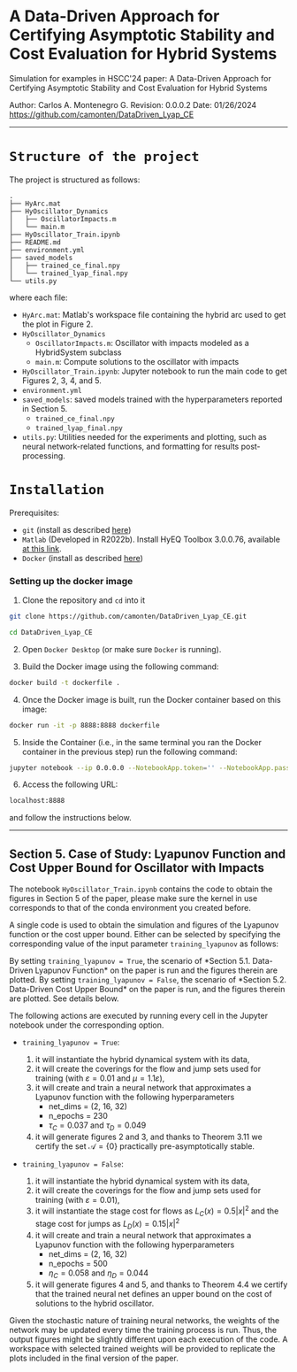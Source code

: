 # A Data-Driven Approach for Certifying Asymptotic Stability and Cost Evaluation for Hybrid Systems

Simulation for examples in HSCC'24 paper: A Data-Driven Approach for Certifying 
Asymptotic Stability and Cost Evaluation for Hybrid Systems

Author: Carlos A. Montenegro G.
Revision: 0.0.0.2 Date: 01/26/2024
https://github.com/camonten/DataDriven_Lyap_CE

----------------------------------------------------------------------------
# `Structure of the project`

The project is structured as follows:

```
.
├── HyArc.mat
├── HyOscillator_Dynamics
│   ├── OscillatorImpacts.m
│   └── main.m
├── HyOscillator_Train.ipynb
├── README.md
├── environment.yml
├── saved_models
│   ├── trained_ce_final.npy
│   └── trained_lyap_final.npy
└── utils.py
```

where each file:

- `HyArc.mat`: Matlab's workspace file containing the hybrid arc used to get the plot in Figure 2.
- `HyOscillator_Dynamics`
    - `OscillatorImpacts.m`: Oscillator with impacts modeled as a HybridSystem subclass
    - `main.m`: Compute solutions to the oscillator with impacts
- `HyOscillator_Train.ipynb`: Jupyter notebook to run the main code to get Figures 2, 3, 4, and 5.
- `environment.yml`
- `saved_models`: saved models trained with the hyperparameters reported in Section 5.
    - `trained_ce_final.npy`
    - `trained_lyap_final.npy`
- `utils.py`: Utilities needed for the experiments and plotting, such as neural network-related functions, and formatting for results post-processing.


# `Installation`

Prerequisites:
- `git` (install as described [here](https://git-scm.com/book/en/v2/Getting-Started-Installing-Git))
- `Matlab` (Developed in R2022b). Install HyEQ Toolbox 3.0.0.76, available [at this link](https://www.mathworks.com/matlabcentral/fileexchange/41372-hybrid-equations-toolbox). 
- `Docker` (install as described [here](https://www.docker.com/products/docker-desktop/))

### Setting up the docker image

1. Clone the repository and `cd` into it
```bash
git clone https://github.com/camonten/DataDriven_Lyap_CE.git
```

```bash
cd DataDriven_Lyap_CE
```

2. Open `Docker Desktop` (or make sure `Docker` is running).

3. Build the Docker image using the following command:
```bash
docker build -t dockerfile .
```

4. Once the Docker image is built, run the Docker container based on this image:
```bash
docker run -it -p 8888:8888 dockerfile
```

5. Inside the Container (i.e., in the same terminal you ran the Docker container in the previous step) run the following command:
```bash
jupyter notebook --ip 0.0.0.0 --NotebookApp.token='' --NotebookApp.password='' --no-browser --allow-root
```

6. Access the following URL:
 ```bash
localhost:8888
```

and follow the instructions below.

----------------------------------------------------------------------------
## Section 5. Case of Study: Lyapunov Function and Cost Upper Bound for Oscillator with Impacts

The notebook `HyOscillator_Train.ipynb` contains the code to obtain the figures in Section 5 of the paper, please make sure the kernel in use corresponds to that of the conda environment you created before.  

A single code is used to obtain the simulation and figures of the Lyapunov function or the cost upper bound. Either can be selected by specifying the corresponding value of the input parameter  `training_lyapunov` as follows:

By setting `training_lyapunov = True`, the scenario of \*Section 5.1. Data-Driven Lyapunov Function\* on the paper is run and the figures therein are plotted. By setting `training_lyapunov = False`, the scenario of \*Section 5.2. Data-Driven Cost Upper Bound\* on the paper is run, and the figures therein are plotted. See details below.

The following actions are executed by running every cell in the Jupyter notebook under the corresponding option.

 - `training_lyapunov = True`:
     1. it will instantiate the hybrid dynamical system with its data,
     2. it will create the coverings for the flow and jump sets used for training (with $\varepsilon = 0.01$ and $\mu = 1.1\varepsilon$),
     3. it will create and train a neural network that approximates a Lyapunov function with the following hyperparameters
         - net_dims = (2, 16, 32)
         - n_epochs = 230
         - $\tau_C = 0.037$ and $\tau_D = 0.049$
     4. it will generate figures 2 and 3, and thanks to Theorem 3.11 we certify the set $\mathcal{A} = \{ 0\}$ practically
         pre-asymptotically stable.

 - `training_lyapunov = False`:
     1. it will instantiate the hybrid dynamical system with its data,
     2. it will create the coverings for the flow and jump sets used for training (with $\varepsilon = 0.01$),
     3. it will instantiate the stage cost for flows as $L_C(x) = 0.5|x|^2$ and the stage cost for jumps as $L_D(x) = 0.15|x|^2$
     4. it will create and train a neural network that approximates a Lyapunov function with the following hyperparameters
         - net_dims = (2, 16, 32)
         - n_epochs = 500
         - $\eta_C = 0.058$ and $\eta_D = 0.044$
     5. it will generate figures 4 and 5, and thanks to Theorem 4.4 we certify that the trained neural net defines an upper bound on the cost of solutions to the hybrid oscillator.

Given the stochastic nature of training neural networks, the weights of the network may be updated every time the training process is run. Thus, the output figures might be slightly different upon each execution of the code. A workspace with selected trained weights will be provided to replicate the plots included in the final version of the paper.
